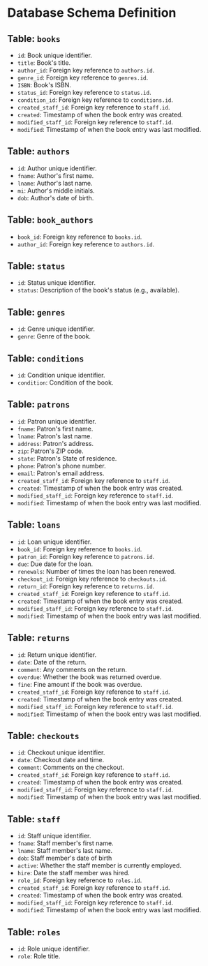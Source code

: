 
# Database Schema Definition

## Table: `books`
- `id`: Book unique identifier.
- `title`: Book's title.
- `author_id`: Foreign key reference to `authors.id`.
- `genre_id`: Foreign key reference to `genres.id`.
- `ISBN`: Book's ISBN.
- `status_id`: Foreign key reference to `status.id`.
- `condition_id`: Foreign key reference to `conditions.id`.
- `created_staff_id`: Foreign key reference to `staff.id`.
- `created`: Timestamp of when the book entry was created.
- `modified_staff_id`: Foreign key reference to `staff.id`.
- `modified`: Timestamp of when the book entry was last modified.

## Table: `authors`
- `id`: Author unique identifier.
- `fname`: Author's first name.
- `lname`: Author's last name.
- `mi`: Author's middle initials.
- `dob`: Author's date of birth.

## Table: `book_authors`
- `book_id`: Foreign key reference to `books.id`.
- `author_id`: Foreign key reference to `authors.id`.

## Table: `status`
- `id`: Status unique identifier.
- `status`: Description of the book's status (e.g., available).

## Table: `genres`
- `id`: Genre unique identifier.
- `genre`: Genre of the book.

## Table: `conditions`
- `id`: Condition unique identifier.
- `condition`: Condition of the book.

## Table: `patrons`
- `id`: Patron unique identifier.
- `fname`: Patron's first name.
- `lname`: Patron's last name.
- `address`: Patron's address.
- `zip`: Patron's ZIP code.
- `state`: Patron's State of residence.
- `phone`: Patron's phone number.
- `email`: Patron's email address.
- `created_staff_id`: Foreign key reference to `staff.id`.
- `created`: Timestamp of when the book entry was created.
- `modified_staff_id`: Foreign key reference to `staff.id`.
- `modified`: Timestamp of when the book entry was last modified.

## Table: `loans`
- `id`: Loan unique identifier.
- `book_id`: Foreign key reference to `books.id`.
- `patron_id`: Foreign key reference to `patrons.id`.
- `due`: Due date for the loan.
- `renewals`: Number of times the loan has been renewed.
- `checkout_id`: Foreign key reference to `checkouts.id`.
- `return_id`: Foreign key reference to `returns.id`.
- `created_staff_id`: Foreign key reference to `staff.id`.
- `created`: Timestamp of when the book entry was created.
- `modified_staff_id`: Foreign key reference to `staff.id`.
- `modified`: Timestamp of when the book entry was last modified.

## Table: `returns`
- `id`: Return unique identifier.
- `date`: Date of the return.
- `comment`: Any comments on the return.
- `overdue`: Whether the book was returned overdue.
- `fine`: Fine amount if the book was overdue.
- `created_staff_id`: Foreign key reference to `staff.id`.
- `created`: Timestamp of when the book entry was created.
- `modified_staff_id`: Foreign key reference to `staff.id`.
- `modified`: Timestamp of when the book entry was last modified.

## Table: `checkouts`
- `id`: Checkout unique identifier.
- `date`: Checkout date and time.
- `comment`: Comments on the checkout.
- `created_staff_id`: Foreign key reference to `staff.id`.
- `created`: Timestamp of when the book entry was created.
- `modified_staff_id`: Foreign key reference to `staff.id`.
- `modified`: Timestamp of when the book entry was last modified.

## Table: `staff`
- `id`: Staff unique identifier.
- `fname`: Staff member's first name.
- `lname`: Staff member's last name.
- `dob`: Staff member's date of birth
- `active`: Whether the staff member is currently employed.
- `hire`: Date the staff member was hired.
- `role_id`: Foreign key reference to `roles.id`.
- `created_staff_id`: Foreign key reference to `staff.id`.
- `created`: Timestamp of when the book entry was created.
- `modified_staff_id`: Foreign key reference to `staff.id`.
- `modified`: Timestamp of when the book entry was last modified.

## Table: `roles`
- `id`: Role unique identifier.
- `role`: Role title.
